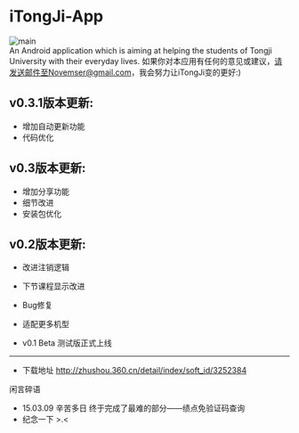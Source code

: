 # iTongJi-App
![main](https://github.com/Novemser/iTongJi-App/tree/master/Img/love.jpg)  
An Android application which is aiming at helping the students of Tongji University with their everyday lives.
如果你对本应用有任何的意见或建议，请发送邮件至Novemser@gmail.com，我会努力让iTongJi变的更好:)


v0.3.1版本更新:
--------------------
- 增加自动更新功能
- 代码优化



v0.3版本更新:
--------------------
- 增加分享功能
- 细节改进
- 安装包优化



v0.2版本更新:
--------------------
- 改进注销逻辑
- 下节课程显示改进
- Bug修复
- 适配更多机型



- v0.1 Beta 测试版正式上线
--------------------
- 下载地址 http://zhushou.360.cn/detail/index/soft_id/3252384



闲言碎语
- 15.03.09 辛苦多日 终于完成了最难的部分——绩点免验证码查询
- 纪念一下 >.<
